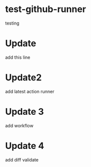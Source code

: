 # test-github-runner
testing
# Update
add this line
# Update2
add latest action runner
# Update 3
add workflow
# Update 4
add diff validate



